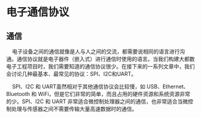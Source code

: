# 电子通信协议
## 通信
&#160;&#160;&#160;&#160;电子设备之间的通信就像是人与人之间的交流，都需要说相同的语言进行沟通。通信协议就是电子器件（嵌入式）进行通信时使用的语言。当我们构建大都数电子工程项目时，我们需要知道的通信协议很少。在接下来的一系列文章中，我们会讨论几种最基本、最常见的协议：SPI、I2C和UART。

&#160;&#160;&#160;&#160;SPI、I2C 和 UART虽然相对于其他通信协议会比较慢，如 USB、Ethernet、Bluetooth 和 WiFi，但是它们非常的简单，而且占用的硬件资源和系统资源非常的少。SPI、I2C 和 UART 非常适合微控制处理器之间的通信，也非常适合当微控制处理与传感器之间不需要传输大量高速数据时的通信。